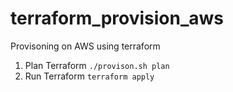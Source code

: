# terraform_provision_aws
Provisoning on AWS using terraform

1. Plan Terraform `./provison.sh plan`
2. Run Terraform  `terraform apply`